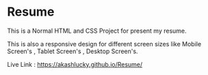 # Resume
This is a Normal HTML and CSS Project for present my resume.

This is also a responsive design for different screen sizes like Mobile Screen's , Tablet Screen's , Desktop Screen's.


Live Link : https://akashlucky.github.io/Resume/
